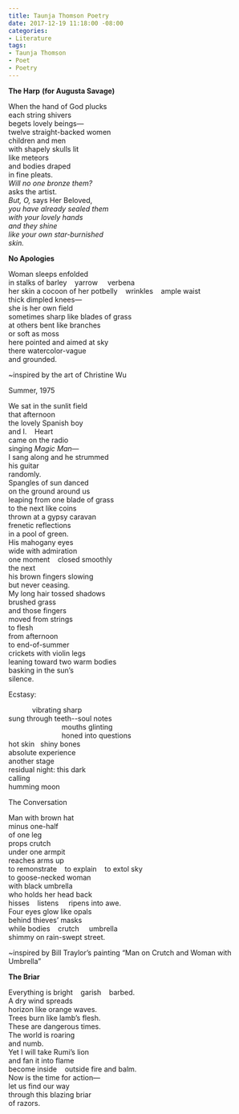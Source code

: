 ```yaml
---
title: Taunja Thomson Poetry
date: 2017-12-19 11:18:00 -08:00
categories:
- Literature
tags:
- Taunja Thomson
- Poet
- Poetry
---
```


**The Harp**
**(for Augusta Savage)**

When the hand of God plucks<br>
each string shivers<br>
begets lovely beings—<br>
twelve straight-backed women<br>
children and men<br>
with shapely skulls lit<br>
like meteors<br>
and bodies draped<br>
in fine pleats.<br>
*Will no one bronze them?*<br>
asks the artist.<br>
*But, O,* says Her Beloved,<br>
*you have already sealed them*<br>
*with your lovely hands*<br>
*and they shine*<br>
*like your own star-burnished*<br>
*skin.*<br>


**No Apologies**

Woman sleeps enfolded<br> 
in stalks of barley&nbsp;&nbsp;&nbsp;&nbsp;yarrow&nbsp;&nbsp;&nbsp;&nbsp;&nbsp;verbena<br>
her skin a cocoon of her potbelly&nbsp;&nbsp;&nbsp;&nbsp;wrinkles&nbsp;&nbsp;&nbsp;&nbsp;ample waist<br>
thick dimpled knees—<br>
she is her own field<br>
sometimes sharp like blades of grass<br>
at others bent like branches<br>
or soft as moss<br>
here pointed and aimed at sky<br>
there watercolor-vague<br>
and grounded.<br>






~inspired by the art of Christine Wu

Summer, 1975

We sat in the sunlit field<br>
that afternoon<br>
the lovely Spanish boy<br>
and I.&nbsp;&nbsp;&nbsp;&nbsp;Heart<br>
came on the radio<br>
singing *Magic Man*—<br>
I sang along and he strummed<br>
his guitar<br>
randomly.<br>
Spangles of sun danced<br>
on the ground around us<br>
leaping from one blade of grass<br>
to the next like coins<br>
thrown at a gypsy caravan<br>
frenetic reflections<br>
in a pool of green.<br>
His mahogany eyes<br>
wide with admiration<br>
one moment&nbsp;&nbsp;&nbsp;&nbsp;closed smoothly<br>
the next<br>
his brown fingers slowing<br>
but never ceasing.<br>
My long hair tossed shadows<br>
brushed grass<br>
and those fingers<br>
moved from strings<br>
to flesh<br>
from afternoon<br>
to end-of-summer<br>
crickets with violin legs<br>
leaning toward two warm bodies<br>
basking in the sun’s<br>
silence.<br>


Ecstasy:

&nbsp;&nbsp;&nbsp;&nbsp;&nbsp;&nbsp;&nbsp;&nbsp;&nbsp;&nbsp;&nbsp;&nbsp;vibrating sharp<br>
sung through teeth--soul notes<br>
&nbsp;&nbsp;&nbsp;&nbsp;&nbsp;&nbsp;&nbsp;&nbsp;&nbsp;&nbsp;&nbsp;&nbsp;&nbsp;&nbsp;&nbsp;&nbsp;&nbsp;&nbsp;&nbsp;&nbsp;&nbsp;&nbsp;&nbsp;&nbsp;&nbsp;&nbsp;&nbsp;mouths glinting<br>
&nbsp;&nbsp;&nbsp;&nbsp;&nbsp;&nbsp;&nbsp;&nbsp;&nbsp;&nbsp;&nbsp;&nbsp;&nbsp;&nbsp;&nbsp;&nbsp;&nbsp;&nbsp;&nbsp;&nbsp;&nbsp;&nbsp;&nbsp;&nbsp;&nbsp;&nbsp;&nbsp;honed into questions<br>
hot skin&nbsp;&nbsp;&nbsp;shiny bones<br>
absolute experience<br>
another stage<br>
residual night: this dark<br>
calling<br>
humming moon<br>



The Conversation

Man with brown hat<br>
minus one-half<br>
of one leg<br>
props crutch<br>
under one armpit<br>
reaches arms up<br>
to remonstrate&nbsp;&nbsp;&nbsp;&nbsp;to explain&nbsp;&nbsp;&nbsp;&nbsp;to extol sky<br>
to goose-necked woman<br>
with black umbrella<br>
who holds her head back<br>
hisses&nbsp;&nbsp;&nbsp;&nbsp;listens&nbsp;&nbsp;&nbsp;&nbsp;   ripens into awe.<br>
Four eyes glow like opals<br>
behind thieves’ masks<br>
while bodies&nbsp;&nbsp;&nbsp;&nbsp;crutch&nbsp;&nbsp;&nbsp;&nbsp;    umbrella<br>
shimmy on rain-swept street.<br>



~inspired by Bill Traylor’s painting “Man on Crutch and Woman with Umbrella”


**The Briar**

Everything is bright&nbsp;&nbsp;&nbsp;&nbsp;garish&nbsp;&nbsp;&nbsp;&nbsp;barbed.<br>
A dry wind spreads<br> 
horizon like orange waves.<br>
Trees burn like lamb’s flesh.<br>
These are dangerous times.<br>
The world is roaring<br>
and numb.<br>
Yet I will take Rumi’s lion<br>
and fan it into flame<br>
become inside&nbsp;&nbsp;&nbsp;&nbsp;outside
fire and balm.<br>
Now is the time for action—<br>
let us find our way<br>
through this blazing briar<br>
of razors.<br>